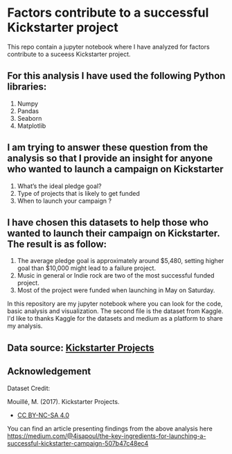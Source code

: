 # Factors contribute to a successful Kickstarter project
This repo contain a jupyter notebook where I have analyzed for factors contribute to a suceess Kickstarter project.

## For this analysis I have used the following Python libraries:

1) Numpy 
2) Pandas
3) Seaborn
4) Matplotlib 

## I am trying to answer these question from the analysis so that I provide an insight for anyone who wanted to launch a campaign on Kickstarter

1) What’s the ideal pledge goal?
2) Type of projects that is likely to get funded
3) When to launch your campaign ?

## I have chosen this datasets to help those who wanted to launch their campaign on Kickstarter. The result is as follow:

1. The average pledge goal is approximately around $5,480, setting higher goal than $10,000 might lead to a failure project.
2. Music in general or Indie rock are two of the most successful funded project.
3. Most of the project were funded when launching in May on Saturday.

In this repository are my jupyter notebook where you can look for the code, basic analysis and visualization. The second file is the dataset from Kaggle. I'd like to thanks Kaggle for the datasets and medium as a platform to share my analysis.  

## Data source: [Kickstarter Projects](https://www.kaggle.com/datasets/kemical/kickstarter-projects)
## Acknowledgement

Dataset Credit:

Mouillé, M. (2017). Kickstarter Projects. 
  * [CC BY-NC-SA 4.0](https://creativecommons.org/licenses/by-nc-sa/4.0/)

You can find an article presenting findings from the above analysis here https://medium.com/@4isapoul/the-key-ingredients-for-launching-a-successful-kickstarter-campaign-507b47c48ec4 
